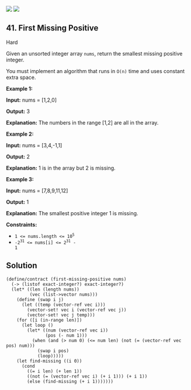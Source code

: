 [![](https://img.shields.io/github/stars/javadev/LeetCode-in-All?label=Stars&style=flat-square)](https://github.com/javadev/LeetCode-in-All)
[![](https://img.shields.io/github/forks/javadev/LeetCode-in-All?label=Fork%20me%20on%20GitHub%20&style=flat-square)](https://github.com/javadev/LeetCode-in-All/fork)

## 41\. First Missing Positive

Hard

Given an unsorted integer array `nums`, return the smallest missing positive integer.

You must implement an algorithm that runs in `O(n)` time and uses constant extra space.

**Example 1:**

**Input:** nums = [1,2,0]

**Output:** 3

**Explanation:** The numbers in the range [1,2] are all in the array.

**Example 2:**

**Input:** nums = [3,4,-1,1]

**Output:** 2

**Explanation:** 1 is in the array but 2 is missing.

**Example 3:**

**Input:** nums = [7,8,9,11,12]

**Output:** 1

**Explanation:** The smallest positive integer 1 is missing.

**Constraints:**

*   <code>1 <= nums.length <= 10<sup>5</sup></code>
*   <code>-2<sup>31</sup> <= nums[i] <= 2<sup>31</sup> - 1</code>

## Solution

```racket
(define/contract (first-missing-positive nums)
  (-> (listof exact-integer?) exact-integer?)
  (let* ((len (length nums))
         (vec (list->vector nums)))
    (define (swap i j)
      (let ((temp (vector-ref vec i)))
        (vector-set! vec i (vector-ref vec j))
        (vector-set! vec j temp)))
    (for ([i (in-range len)])
      (let loop ()
        (let* ((num (vector-ref vec i))
               (pos (- num 1)))
          (when (and (> num 0) (<= num len) (not (= (vector-ref vec pos) num)))
            (swap i pos)
            (loop)))))
    (let find-missing ((i 0))
      (cond
        ((= i len) (+ len 1))
        ((not (= (vector-ref vec i) (+ i 1))) (+ i 1))
        (else (find-missing (+ i 1)))))))
```